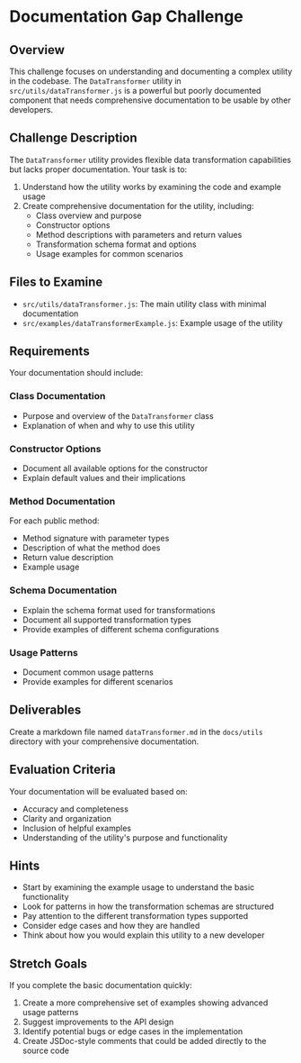 # Documentation Gap Challenge

## Overview
This challenge focuses on understanding and documenting a complex utility in the codebase. The `DataTransformer` utility in `src/utils/dataTransformer.js` is a powerful but poorly documented component that needs comprehensive documentation to be usable by other developers.

## Challenge Description
The `DataTransformer` utility provides flexible data transformation capabilities but lacks proper documentation. Your task is to:

1. Understand how the utility works by examining the code and example usage
2. Create comprehensive documentation for the utility, including:
   - Class overview and purpose
   - Constructor options
   - Method descriptions with parameters and return values
   - Transformation schema format and options
   - Usage examples for common scenarios

## Files to Examine
- `src/utils/dataTransformer.js`: The main utility class with minimal documentation
- `src/examples/dataTransformerExample.js`: Example usage of the utility

## Requirements
Your documentation should include:

### Class Documentation
- Purpose and overview of the `DataTransformer` class
- Explanation of when and why to use this utility

### Constructor Options
- Document all available options for the constructor
- Explain default values and their implications

### Method Documentation
For each public method:
- Method signature with parameter types
- Description of what the method does
- Return value description
- Example usage

### Schema Documentation
- Explain the schema format used for transformations
- Document all supported transformation types
- Provide examples of different schema configurations

### Usage Patterns
- Document common usage patterns
- Provide examples for different scenarios

## Deliverables
Create a markdown file named `dataTransformer.md` in the `docs/utils` directory with your comprehensive documentation.

## Evaluation Criteria
Your documentation will be evaluated based on:
- Accuracy and completeness
- Clarity and organization
- Inclusion of helpful examples
- Understanding of the utility's purpose and functionality

## Hints
- Start by examining the example usage to understand the basic functionality
- Look for patterns in how the transformation schemas are structured
- Pay attention to the different transformation types supported
- Consider edge cases and how they are handled
- Think about how you would explain this utility to a new developer

## Stretch Goals
If you complete the basic documentation quickly:
1. Create a more comprehensive set of examples showing advanced usage patterns
2. Suggest improvements to the API design
3. Identify potential bugs or edge cases in the implementation
4. Create JSDoc-style comments that could be added directly to the source code

